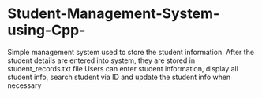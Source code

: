 # Student-Management-System-using-Cpp-
Simple management system used to store the student information.
After the student details are entered into system, they are stored in student_records.txt file
Users can enter student information, display all student info, search student via ID and update the student info when necessary
